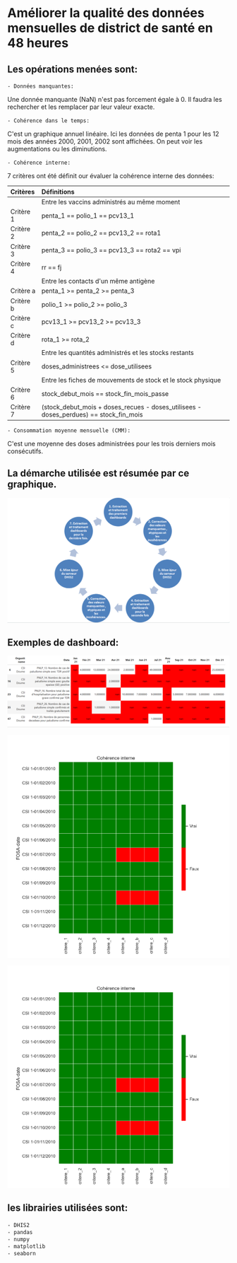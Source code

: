 # Améliorer la qualité des données mensuelles de district de santé en 48 heures

## Les opérations menées sont:

	- Données manquantes:
Une donnée manquante (NaN) n'est pas forcement égale à 0. Il faudra les rechercher et les remplacer par leur valeur exacte.

	- Cohérence dans le temps:    
C'est un graphique annuel linéaire. Ici les données de penta 1 pour les 12 mois des années 2000, 2001, 2002 sont affichées. On peut voir les augmentations ou les diminutions.    

	- Cohérence interne:      
7 critères ont été définit our évaluer la cohérence interne des données:

|   Critères     |      Définitions           				      	|
| :-----------	 |    :---------------------------      		      	|
|  	 	 |  Entre les vaccins administrés au même moment	       	|
|  Critère 1   	 |  penta_1 == polio_1 == pcv13_1         		       	|
|  Critère 2   	 |  penta_2 == polio_2 == pcv13_2 == rota1        		|
|  Critère 3     |  penta_3 == polio_3 == pcv13_3 == rota2 == vpi         	|
|  Critère 4     |  rr == fj         		       				|
|  	 	 |  Entre les contacts d'un même antigène	        	|
|  Critère a     |  penta_1 >= penta_2 >= penta_3         	|
|  Critère b     |  polio_1 >= polio_2 >= polio_3         	|
|  Critère c     |  pcv13_1 >= pcv13_2 >= pcv13_3            	|
|  Critère d     |  rota_1 >= rota_2         		      	|
|  	 	 |  Entre les quantités admlnistrés et les stocks restants	       	  	 		|
|  Critère 5     |  doses_administrees <= dose_utilisees       		    		  	 		|
|  	 	 |  Entre les fiches de mouvements de stock et le stock physique	  	     		|
|  Critère 6     |  stock_debut_mois == stock_fin_mois_passe       		       				|
|  Critère 7     |  (stock_debut_mois + doses_recues - doses_utilisees - doses_perdues) == stock_fin_mois       |



	- Consommation moyenne mensuelle (CMM):        
C'est une moyenne des doses administrées pour les trois derniers mois consécutifs.


## La démarche utilisée est résumée par ce graphique.

![ Démarche itérative d'amélioration de la qualité des données ](\images\demarche_analyse.png)

## Exemples de dashboard:

![ Valeurs manquantes ](\images\Donnees_manquantes.png)

![ Quelques critère de cohérence interne ](\images\crit_1_2_3_4_a_b_c_d.png)

![ Cohérence dans le temps ](\images\crit_1_2_3_4_a_b_c_d.png)

## les librairies utilisées sont:

	- DHIS2
	- pandas
	- numpy
	- matplotlib
	- seaborn

